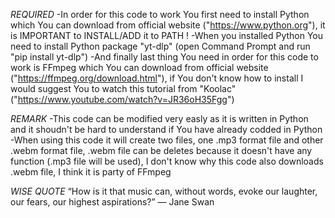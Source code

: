 *REQUIRED*
-In order for this code to work You first need to install Python which You can download from official website ("https://www.python.org"), it is IMPORTANT to INSTALL/ADD it to PATH !
-When you installed Python You need to install Python package "yt-dlp" (open Command Prompt and run "pip install yt-dlp")
-And finally last thing You need in order for this code to work is FFmpeg which You can download from official website ("https://ffmpeg.org/download.html"),
  if You don't know how to install I would suggest You to watch this tutorial from "Koolac" ("https://www.youtube.com/watch?v=JR36oH35Fgg")

*REMARK*
-This code can be modified very easly as it is written in Python and it shoudn't be hard to understand if You have already codded in Python
-When using this code it will create two files, one .mp3 format file and other .webm format file,
  .webm file can be deletes because it doesn't have any function (.mp3 file will be used),
  I don't know why this code also downloads .webm file, I think it is party of FFmpeg

*WISE QUOTE*
“How is it that music can, without words, evoke our laughter, our fears, our highest aspirations?” ― Jane Swan
